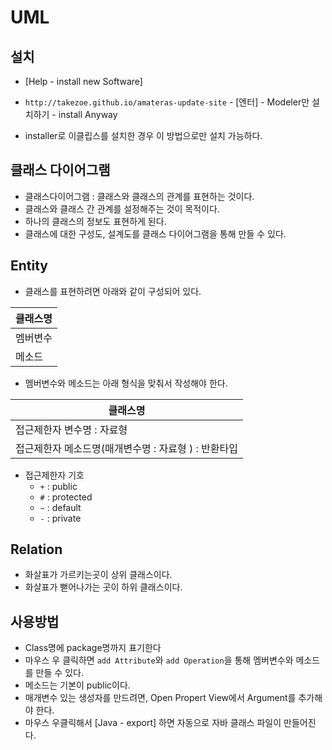 # UML

## 설치
- [Help - install new Software]
- `http://takezoe.github.io/amateras-update-site` - [엔터] - Modeler만 설치하기 - install Anyway

- installer로 이클립스를 설치한 경우 이 방법으로만 설치 가능하다.


## 클래스 다이어그램
- 클래스다이어그램 : 클래스와 클래스의 관계를 표현하는 것이다.
- 클래스와 클래스 간 관계를 설정해주는 것이 목적이다.
- 하나의 클래스의 정보도 표현하게 된다. 
- 클래스에 대한 구성도, 설계도를 클래스 다이어그램을 통해 만들 수 있다.

## Entity
- 클래스를 표현하려면 아래와 같이 구성되어 있다. 

|클래스명|
|--|
|멤버변수|
|메소드|

- 멤버변수와 메소드는 아래 형식을 맞춰서 작성해야 한다.

|클래스명|
|--|
|접근제한자 변수명 : 자료형|
|접근제한자 메소드명(매개변수명 : 자료형 ) : 반환타입|

- 접근제한자 기호
  - `+` : public
  - `#` : protected
  - `~` : default
  - `-` : private

## Relation

- 화살표가 가르키는곳이 상위 클래스이다.
- 화살표가 뻗어나가는 곳이 하위 클래스이다.


## 사용방법
- Class명에 package명까지 표기한다
- 마우스 우 클릭하면 `add Attribute`와 `add Operation`을 통해 멤버변수와 메소드를 만들 수 있다.
- 메소드는 기본이 public이다.
- 매개변수 있는 생성자를 만드려면, Open Propert View에서 Argument를 추가해야 한다. 
- 마우스 우클릭해서 [Java - export] 하면 자동으로 자바 클래스 파일이 만들어진다.
